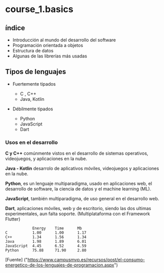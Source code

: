 # course_1.basics

## índice
- Introducción al mundo del desarrollo del software
- Programación orientada a objetos
- Estructura de datos
- Algunas de las librerías más usadas

## Tipos de lenguajes 

- Fuertemente tipados
  - C , C++
  - Java, Kotlin
 
- Débilmente tipados
  - Python
  - JavaScript
  - Dart

### Usos en el desarrollo

**C y C++** comúnmente vistos en el desarrollo de sistemas operativos, videojuegos, y aplicaciones en la nube.

**Java - Kotlin** desarrolo de aplicativos móviles, videojuegos y aplicaciones en la nube.

**Python**, es un lenguaje multiparadigma, usado en aplicaciones web, el desarrollo de software, la ciencia de datos y el machine learning (ML).

**JavaScript**, también multiparadigma, de uso general en el desarrollo web.

**Dart**, aplicaciones móviles, web y de escritorio, siendo las dos ultimas experimentales, aun falta soporte. (Multiplataforma con el Framework Flutter)


                Energy    Time      Mb
    C           1.00      1.00      1.17
    C++         1.34      1.56      1.34
    Java        1.98      1.89      6.01
    JavaScript  4.45      6.52      4.59
    Python      75.88     71.90     2.80

[Fuente] ("https://www.campusmvp.es/recursos/post/el-consumo-energetico-de-los-lenguajes-de-programacion.aspx")
